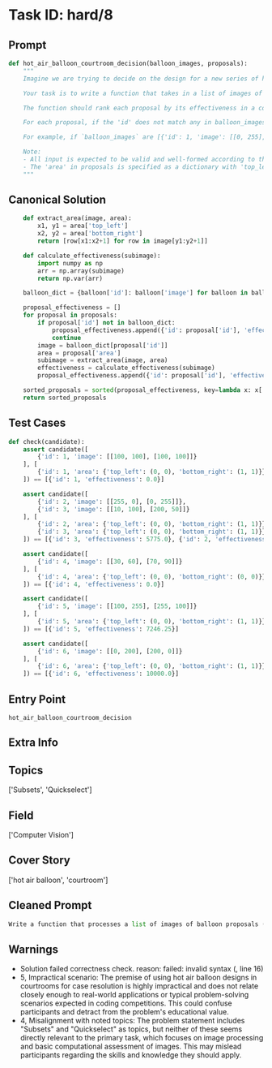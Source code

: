 # Task ID: hard/8

## Prompt

```python
def hot_air_balloon_courtroom_decision(balloon_images, proposals):
    """
    Imagine we are trying to decide on the design for a new series of hot air balloons to be used in courtrooms as a novelty method to resolve certain types of cases efficiently. Each design proposal for these balloons is based on various characteristics captured in images.

    Your task is to write a function that takes in a list of images of balloon proposals (each image is represented as a 2D matrix of pixels) and a list of proposals (each represented as a dictionary containing an 'id' and an 'area' within an image that likely contains significant design elements).

    The function should rank each proposal by its effectiveness in a courtroom, based on the clarity and informativeness of content within the proposed 'area'. You must use computer vision concepts such as image clarity measurement or key feature extraction to quantitatively measure these attributes.

    For each proposal, if the 'id' does not match any in balloon_images, it should be flagged as 'invalid'.

    For example, if `balloon_images` are [{'id': 1, 'image': [[0, 255], [255, 0]]}], and `proposals` are [{'id': 1, 'area': {'top_left': (0, 0), 'bottom_right': (1, 1)}}], the effectiveness can be computed using statistical variance or other relevant metrics.

    Note:
    - All input is expected to be valid and well-formed according to the specification.
    - The 'area' in proposals is specified as a dictionary with 'top_left' (x, y) and 'bottom_right' (x, y) coordinates of the rectangle.
    """
```

## Canonical Solution

```python
    def extract_area(image, area):
        x1, y1 = area['top_left']
        x2, y2 = area['bottom_right']
        return [row[x1:x2+1] for row in image[y1:y2+1]]

    def calculate_effectiveness(subimage):
        import numpy as np
        arr = np.array(subimage)
        return np.var(arr)

    balloon_dict = {balloon['id']: balloon['image'] for balloon in balloon_images}

    proposal_effectiveness = []
    for proposal in proposals:
        if proposal['id'] not in balloon_dict:
            proposal_effectiveness.append({'id': proposal['id'], 'effectiveness': 'invalid'})
            continue
        image = balloon_dict[proposal['id']]
        area = proposal['area']
        subimage = extract_area(image, area)
        effectiveness = calculate_effectiveness(subimage)
        proposal_effectiveness.append({'id': proposal['id'], 'effectiveness': effectiveness})

    sorted_proposals = sorted(proposal_effectiveness, key=lambda x: x['effectiveness'] if isinstance(x['effectiveness'], float) else float('-inf'), reverse=True)
    return sorted_proposals
```

## Test Cases

```python
def check(candidate):
    assert candidate([
        {'id': 1, 'image': [[100, 100], [100, 100]]}
    ], [
        {'id': 1, 'area': {'top_left': (0, 0), 'bottom_right': (1, 1)}}
    ]) == [{'id': 1, 'effectiveness': 0.0}]

    assert candidate([
        {'id': 2, 'image': [[255, 0], [0, 255]]},
        {'id': 3, 'image': [[10, 100], [200, 50]]}
    ], [
        {'id': 2, 'area': {'top_left': (0, 0), 'bottom_right': (1, 1)}},
        {'id': 3, 'area': {'top_left': (0, 0), 'bottom_right': (1, 1)}}
    ]) == [{'id': 3, 'effectiveness': 5775.0}, {'id': 2, 'effectiveness': 10406.25}]

    assert candidate([
        {'id': 4, 'image': [[30, 60], [70, 90]]}
    ], [
        {'id': 4, 'area': {'top_left': (0, 0), 'bottom_right': (0, 0)}}
    ]) == [{'id': 4, 'effectiveness': 0.0}]

    assert candidate([
        {'id': 5, 'image': [[100, 255], [255, 100]]}
    ], [
        {'id': 5, 'area': {'top_left': (0, 0), 'bottom_right': (1, 1)}}
    ]) == [{'id': 5, 'effectiveness': 7246.25}]

    assert candidate([
        {'id': 6, 'image': [[0, 200], [200, 0]]}
    ], [
        {'id': 6, 'area': {'top_left': (0, 0), 'bottom_right': (1, 1)}}
    ]) == [{'id': 6, 'effectiveness': 10000.0}]
```

## Entry Point

`hot_air_balloon_courtroom_decision`

## Extra Info

## Topics

['Subsets', 'Quickselect']

## Field

['Computer Vision']

## Cover Story

['hot air balloon', 'courtroom']

## Cleaned Prompt

```python
Write a function that processes a list of images of balloon proposals (each image as a 2D pixel matrix) and proposals (each as a dictionary with 'id' and rectangle 'area'). Rank the proposals by courtroom effectiveness based on the clarity and informativeness of each 'area', using quantitative computer vision techniques. Flag proposals with non-matching 'id' as 'invalid'.
```

## Warnings

- Solution failed correctness check. reason: failed: invalid syntax (<string>, line 16)
- 5, Impractical scenario: The premise of using hot air balloon designs in courtrooms for case resolution is highly impractical and does not relate closely enough to real-world applications or typical problem-solving scenarios expected in coding competitions. This could confuse participants and detract from the problem's educational value.
- 4, Misalignment with noted topics: The problem statement includes "Subsets" and "Quickselect" as topics, but neither of these seems directly relevant to the primary task, which focuses on image processing and basic computational assessment of images. This may mislead participants regarding the skills and knowledge they should apply.


